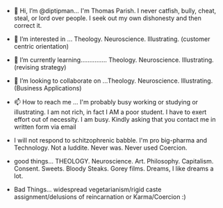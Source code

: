 - 👋 Hi, I’m @diptipman... I'm Thomas Parish.  I never catfish, bully, cheat, steal, or lord over people. I seek out my own dishonesty and then correct it.
- 👀 I’m interested in ... Theology. Neuroscience. Illustrating. (customer centric orientation)
- 🌱 I’m currently learning............... Theology. Neuroscience. Illustrating.  (revising strategy)
- 💞️ I’m looking to collaborate on ...Theology. Neuroscience. Illustrating. (Business Applications)
- 📫 How to reach me ... I'm probably busy working or studying or illustrating.  I am not rich, in fact I AM a poor student. I have to exert effort out of necessity. I am busy.  Kindly asking that you contact me in written form via email 
- I will not respond to schitzophrenic babble.
I'm pro big-pharma and Technology.  Not a luddite. Never was.  Never used Coercion.

- good things... THEOLOGY. Neuroscience. Art. Philosophy. Capitalism. Consent. Sweets. Bloody Steaks. Gorey films. Dreams, I like dreams a lot.  
- Bad Things... widespread vegetarianism/rigid caste assignment/delusions of reincarnation or Karma/Coercion :)

<!---
diptipman/diptipman is a ✨ special ✨ repository because its `README.md` (this file) appears on your GitHub profile.
You can click the Preview link to take a look at your changes.
--->
